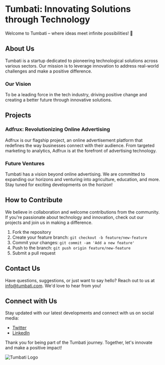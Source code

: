 # Tumbati: Innovating Solutions through Technology

Welcome to Tumbati – where ideas meet infinite possibilities! 🚀

## About Us

Tumbati is a startup dedicated to pioneering technological solutions across various sectors. Our mission is to leverage innovation to address real-world challenges and make a positive difference.

### Our Vision

To be a leading force in the tech industry, driving positive change and creating a better future through innovative solutions.

## Projects

### Adfrux: Revolutionizing Online Advertising

Adfrux is our flagship project, an online advertisement platform that redefines the way businesses connect with their audience. From targeted marketing to analytics, Adfrux is at the forefront of advertising technology.

### Future Ventures

Tumbati has a vision beyond online advertising. We are committed to expanding our horizons and venturing into agriculture, education, and more. Stay tuned for exciting developments on the horizon!

## How to Contribute

We believe in collaboration and welcome contributions from the community. If you're passionate about technology and innovation, check out our projects and join us in making a difference.

1. Fork the repository
2. Create your feature branch: `git checkout -b feature/new-feature`
3. Commit your changes: `git commit -am 'Add a new feature'`
4. Push to the branch: `git push origin feature/new-feature`
5. Submit a pull request

## Contact Us

Have questions, suggestions, or just want to say hello? Reach out to us at [info@tumbati.com](mailto:info@tumbati.com). We'd love to hear from you!

## Connect with Us

Stay updated with our latest developments and connect with us on social media:

- [Twitter](https://twitter.com/tumbatiOnX)
- [LinkedIn](https://www.linkedin.com/company/tumbati)

Thank you for being part of the Tumbati journey. Together, let's innovate and make a positive impact!

![Tumbati Logo](https://avatars.githubusercontent.com/u/65767718?s=400&u=1cc9a593743a72d7b526f243bbb3cf58b1e245cd&v=4)
